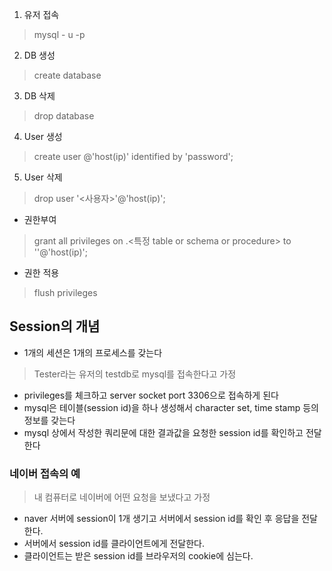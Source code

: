 1. 유저 접속
> mysql - u <user> -p

2. DB 생성
> create database <db-name>

3. DB 삭제
> drop database <db-name>

4. User 생성
> create user <user-name>@'host(ip)' identified by 'password';

5. User 삭제
> drop user '<사용자>'@'host(ip)';

- 권한부여
> grant all privileges on <db>.<특정 table or schema or procedure> to '<user-name>'@'host(ip)';

- 권한 적용
> flush privileges

## Session의 개념
- 1개의 세션은 1개의 프로세스를 갖는다
> Tester라는 유저의 testdb로 mysql를 접속한다고 가정
* privileges를 체크하고 server socket port 3306으로 접속하게 된다
* mysql은 테이블(session id)을 하나 생성해서 character set, time stamp 등의 정보를 갖는다
* mysql 상에서 작성한 쿼리문에 대한 결과값을 요청한 session id를 확인하고 전달한다

### 네이버 접속의 예
> 내 컴퓨터로 네이버에 어떤 요청을 보냈다고 가정
* naver 서버에 session이 1개 생기고 서버에서 session id를 확인 후 응답을 전달한다.
* 서버에서 session id를 클라이언트에게 전달한다.
* 클라이언트는 받은 session id를 브라우저의 cookie에 심는다.
